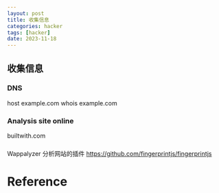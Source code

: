 ```yaml
---
layout: post
title: 收集信息
categories: hacker
tags: [hacker]
date: 2023-11-18
---
```


## 收集信息

### DNS
host example.com 
whois example.com

### Analysis site online

builtwith.com

### 

Wappalyzer 分析网站的插件
https://github.com/fingerprintjs/fingerprintjs  

# Reference
